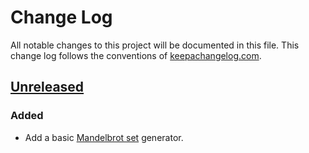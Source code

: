 # Change Log
All notable changes to this project will be documented in this file. This change log follows the conventions of [keepachangelog.com](http://keepachangelog.com/).

## [Unreleased]
### Added
- Add a basic [Mandelbrot set] generator.

[Unreleased]: https://github.com/your-name/mandelbrot/
[Mandelbrot set]: https://en.wikipedia.org/wiki/Mandelbrot_set
